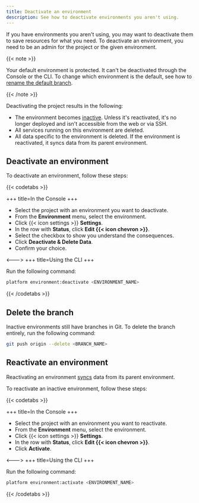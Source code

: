```yaml
---
title: Deactivate an environment
description: See how to deactivate environments you aren't using.
---
```


If you have environments you aren't using, you may want to deactivate them to save resources for what you need.
To deactivate an environment, you need to be an admin for the project or the given environment.

{{< note >}}

Your default environment is protected.
It can't be deactivated through the Console or the CLI.
To change which environment is the default, see how to [rename the default branch](./default-environment.md).

{{< /note >}}

Deactivating the project results in the following:

* The environment becomes [inactive](../other/glossary.md#inactive-environment).
  Unless it's reactivated, it's no longer deployed and isn't accessible from the web or via SSH.
* All services running on this environment are deleted.
* All data specific to the environment is deleted.
  If the environment is reactivated, it syncs data from its parent environment.

## Deactivate an environment

To deactivate an environment, follow these steps:

{{< codetabs >}}

+++
title=In the Console
+++

- Select the project with an environment you want to deactivate.
- From the **Environment** menu, select the environment.
- Click {{< icon settings >}} **Settings**.
- In the row with **Status**, click **Edit {{< icon chevron >}}**.
- Select the checkbox to show you understand the consequences.
- Click **Deactivate & Delete Data**.
- Confirm your choice.

<--->
+++
title=Using the CLI
+++

Run the following command:

```bash
platform environment:deactivate <ENVIRONMENT_NAME>
```

{{< /codetabs >}}

## Delete the branch

Inactive environments still have branches in Git.
To delete the branch entirely, run the following command:

```bash
git push origin --delete <BRANCH_NAME>
```

## Reactivate an environment

Reactivating an environment [syncs](../other/glossary.md#sync) data from its parent environment.

To reactivate an inactive environment, follow these steps:

{{< codetabs >}}

+++
title=In the Console
+++

- Select the project with an environment you want to reactivate.
- From the **Environment** menu, select the environment.
- Click {{< icon settings >}} **Settings**.
- In the row with **Status**, click **Edit {{< icon chevron >}}**.
- Click **Activate**.

<--->
+++
title=Using the CLI
+++

Run the following command:

```bash
platform environment:activate <ENVIRONMENT_NAME>
```

{{< /codetabs >}}
